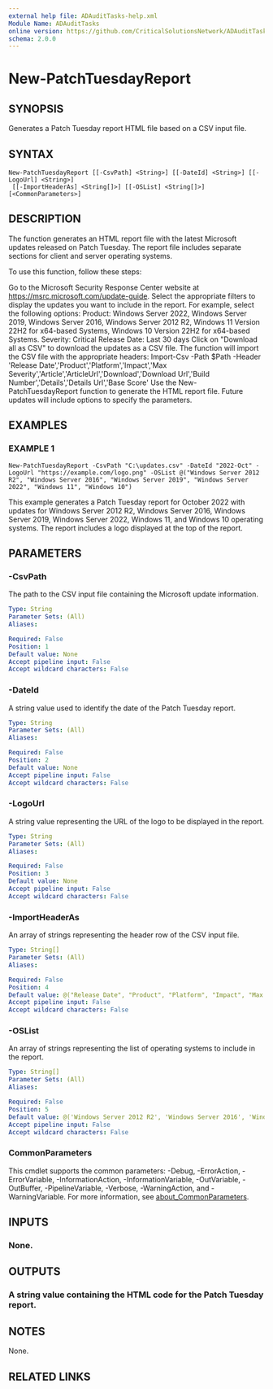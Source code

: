 ```yaml
---
external help file: ADAuditTasks-help.xml
Module Name: ADAuditTasks
online version: https://github.com/CriticalSolutionsNetwork/ADAuditTasks/tree/main/help/New-PatchTuesdayReport.md
schema: 2.0.0
---
```


# New-PatchTuesdayReport

## SYNOPSIS
Generates a Patch Tuesday report HTML file based on a CSV input file.

## SYNTAX

```
New-PatchTuesdayReport [[-CsvPath] <String>] [[-DateId] <String>] [[-LogoUrl] <String>]
 [[-ImportHeaderAs] <String[]>] [[-OSList] <String[]>] [<CommonParameters>]
```

## DESCRIPTION
The function generates an HTML report file with the latest Microsoft updates released on Patch Tuesday.
The report file includes separate sections for client and server operating systems.

To use this function, follow these steps:

Go to the Microsoft Security Response Center website at https://msrc.microsoft.com/update-guide.
Select the appropriate filters to display the updates you want to include in the report.
For example, select the following options:
    Product:
    Windows Server 2022, Windows Server 2019, Windows Server 2016, Windows Server 2012 R2, Windows 11 Version 22H2 for x64-based Systems, Windows 10 Version 22H2 for x64-based Systems.
    Severity: Critical
    Release Date: Last 30 days
Click on "Download all as CSV" to download the updates as a CSV file.
The function will import the CSV file with the appropriate headers:
    Import-Csv -Path $Path -Header 'Release Date','Product','Platform','Impact','Max Severity','Article','ArticleUrl','Download','Download Url','Build Number','Details','Details Url','Base Score'
Use the New-PatchTuesdayReport function to generate the HTML report file.
Future updates will include options to specify the parameters.

## EXAMPLES

### EXAMPLE 1
```
New-PatchTuesdayReport -CsvPath "C:\updates.csv" -DateId "2022-Oct" -LogoUrl "https://example.com/logo.png" -OSList @("Windows Server 2012 R2", "Windows Server 2016", "Windows Server 2019", "Windows Server 2022", "Windows 11", "Windows 10")
```

This example generates a Patch Tuesday report for October 2022 with updates for Windows Server 2012 R2, Windows Server 2016, Windows Server 2019, Windows Server 2022, Windows 11, and Windows 10 operating systems.
The report includes a logo displayed at the top of the report.

## PARAMETERS

### -CsvPath
The path to the CSV input file containing the Microsoft update information.

```yaml
Type: String
Parameter Sets: (All)
Aliases:

Required: False
Position: 1
Default value: None
Accept pipeline input: False
Accept wildcard characters: False
```

### -DateId
A string value used to identify the date of the Patch Tuesday report.

```yaml
Type: String
Parameter Sets: (All)
Aliases:

Required: False
Position: 2
Default value: None
Accept pipeline input: False
Accept wildcard characters: False
```

### -LogoUrl
A string value representing the URL of the logo to be displayed in the report.

```yaml
Type: String
Parameter Sets: (All)
Aliases:

Required: False
Position: 3
Default value: None
Accept pipeline input: False
Accept wildcard characters: False
```

### -ImportHeaderAs
An array of strings representing the header row of the CSV input file.

```yaml
Type: String[]
Parameter Sets: (All)
Aliases:

Required: False
Position: 4
Default value: @("Release Date", "Product", "Platform", "Impact", "Max Severity", "Article", "ArticleUrl", "Download", "Download Url", "Build Number", "Details", "Details Url", "Base Score")
Accept pipeline input: False
Accept wildcard characters: False
```

### -OSList
An array of strings representing the list of operating systems to include in the report.

```yaml
Type: String[]
Parameter Sets: (All)
Aliases:

Required: False
Position: 5
Default value: @('Windows Server 2012 R2', 'Windows Server 2016', 'Windows Server 2019', 'Windows Server 2022', 'Windows 11', 'Windows 10')
Accept pipeline input: False
Accept wildcard characters: False
```

### CommonParameters
This cmdlet supports the common parameters: -Debug, -ErrorAction, -ErrorVariable, -InformationAction, -InformationVariable, -OutVariable, -OutBuffer, -PipelineVariable, -Verbose, -WarningAction, and -WarningVariable. For more information, see [about_CommonParameters](http://go.microsoft.com/fwlink/?LinkID=113216).

## INPUTS

### None.
## OUTPUTS

### A string value containing the HTML code for the Patch Tuesday report.
## NOTES
None.

## RELATED LINKS
